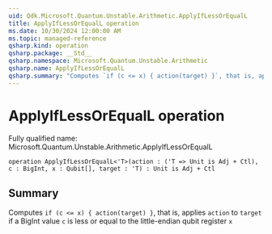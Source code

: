 ```yaml
---
uid: Qdk.Microsoft.Quantum.Unstable.Arithmetic.ApplyIfLessOrEqualL
title: ApplyIfLessOrEqualL operation
ms.date: 10/30/2024 12:00:00 AM
ms.topic: managed-reference
qsharp.kind: operation
qsharp.package: __Std__
qsharp.namespace: Microsoft.Quantum.Unstable.Arithmetic
qsharp.name: ApplyIfLessOrEqualL
qsharp.summary: "Computes `if (c <= x) { action(target) }`, that is, applies `action` to `target` if a BigInt value `c` is less or equal to the little-endian qubit register `x`"
---
```


# ApplyIfLessOrEqualL operation

Fully qualified name: Microsoft.Quantum.Unstable.Arithmetic.ApplyIfLessOrEqualL

```qsharp
operation ApplyIfLessOrEqualL<'T>(action : ('T => Unit is Adj + Ctl), c : BigInt, x : Qubit[], target : 'T) : Unit is Adj + Ctl
```

## Summary
Computes `if (c <= x) { action(target) }`, that is, applies `action` to `target`
if a BigInt value `c` is less or equal to the little-endian qubit register `x`
